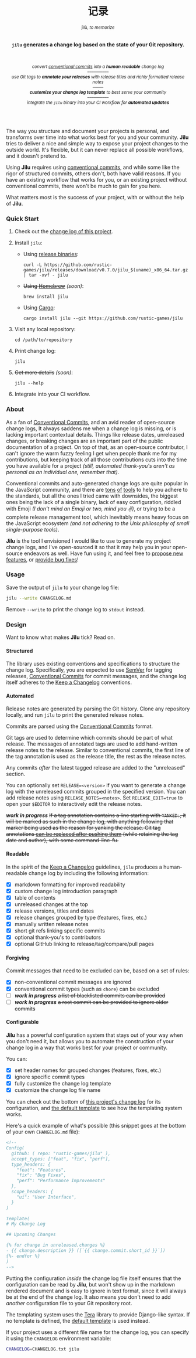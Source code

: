 <div align="center">

  <h1>记录</h1>
  <sup>jìlù, <em>to memorize</em></sup>
  <br />
  <br />

  <p>
    <strong><code>jilu</code> generates a change log based on the state of your Git repository.</strong>
  </p>

  <br />

  <p><sub>
    <em>convert <a href="https://www.conventionalcommits.org">conventional commits</a> into a <strong>human readable</strong> change log</em>
    <br />––––––––––<br />
    <em>use Git tags to <strong>annotate your releases</strong> with release titles and richly formatted release notes</em>
    <br />–––––<br />
    <em><strong>customize your change log template</strong> to best serve your community</em>
    <br />––––––––––<br />
    <em>integrate the <code>jilu</code> binary into your CI workflow for <strong>automated updates</strong></em>
  </sub></p>

  <br />
  <br />

</div>

The way you structure and document your projects is personal, and transforms
over time into what works best for you and your community. **Jilu** tries to
deliver a nice and simple way to expose your project changes to the outside
world. It's flexible, but it can never replace all possible workflows, and it
doesn't pretend to.

Using **Jilu** requires using [conventional commits], and while some like the
rigor of structured commits, others don't, both have valid reasons. If you have
an existing workflow that works for you, or an existing project without
conventional commits, there won't be much to gain for you here.

What matters most is the success of your project, with or without the help of
**Jilu**.

### Quick Start

1. Check out the [change log of this project].

2. Install `jilu`:

   - Using [release binaries]:

     ```shell
     curl -L https://github.com/rustic-games/jilu/releases/download/v0.7.0/jilu_$(uname)_x86_64.tar.gz | tar -xvf - jilu
     ```

   - ~~Using [Homebrew]~~ _(soon)_:

     ```shell
     brew install jilu
     ```

   - Using [Cargo]:

     ```shell
     cargo install jilu --git https://github.com/rustic-games/jilu
     ```

3. Visit any local repository:

   ```shell
   cd /path/to/repository
   ```

4. Print change log:

   ```shell
   jilu
   ```

5. ~~Get more details~~ _(soon)_:

   ```shell
   jilu --help
   ```

6. Integrate into your CI workflow.

[change log of this project]: ./CHANGELOG.md
[cargo]: https://www.rust-lang.org/tools/install
[homebrew]: https://brew.sh
[release binaries]: https://github.com/rustic-games/jilu/releases

### About

As a fan of [Conventional Commits], and an avid reader of open-source change
logs, It always saddens me when a change log is missing, or is lacking important
contextual details. Things like release dates, unreleased changes, or breaking
changes are an important part of the public documentation of a project. On top
of that, as an open-source contributor, I can't ignore the warm fuzzy feeling I
get when people thank me for my contributions, but keeping track of all those
contributions cuts into the time you have available for a project _(still,
automated thank-you's aren't as personal as an individual one, remember that)_.

Conventional commits and auto-generated change logs are quite popular in the
JavaScript community, and there are [tons][] [of][] [tools][] to help you adhere
to the standards, but all the ones I tried came with downsides, the biggest ones
being the lack of a single binary, lack of easy configuration, riddled with
Emoji _(I don't mind an Emoji or two, mind you ✌️)_, or trying to be a complete
release management tool, which inevitably means heavy focus on the JavaScript
ecosystem _(and not adhering to the Unix philosophy of small single-purpose
tools)_.

**Jilu** is the tool I envisioned I would like to use to generate my project
change logs, and I've open-sourced it so that it may help you in your
open-source endeavors as well. Have fun using it, and feel free to [propose new
features], or [provide bug fixes]!

[tons]: https://github.com/conventional-changelog/commitlint
[of]: https://commitizen.github.io/cz-cli/
[tools]: https://github.com/conventional-changelog/standard-version

[propose new features]: https://github.com/rustic-games/jilu/issues/new?title=[feature%20request]
[provide bug fixes]: https://github.com/rustic-games/jilu/issues/new

### Usage

Save the output of `jilu` to your change log file:

```sh
jilu --write CHANGELOG.md
```

Remove `--write` to print the change log to `stdout` instead.

### Design

Want to know what makes **Jilu** tick? Read on.

#### Structured

The library uses existing conventions and specifications to structure the change
log. Specifically, you are expected to use [SemVer] for tagging releases,
[Conventional Commits] for commit messages, and the change log itself adheres to
the [Keep a Changelog] conventions.

#### Automated

Release notes are generated by parsing the Git history. Clone any repository
locally, and run `jilu` to print the generated release notes.

Commits are parsed using the [Conventional Commits] format.

Git tags are used to determine which commits should be part of what release. The
messages of annotated tags are used to add hand-written release notes to the
release. Similar to conventional commits, the first line of the tag annotation
is used as the release title, the rest as the release notes.

Any commits _after_ the latest tagged release are added to the "unreleased"
section.

You can optionally set `RELEASE=<version>` if you want to generate a change log
with the unreleased commits grouped in the specified version. You can add
release notes using `RELEASE_NOTES=<notes>`. Set `RELEASE_EDIT=true` to open
your `$EDITOR` to interactively edit the release notes.

**_work in progress_** ~~If a tag annotation contains a line starting with
`YANKED:`, it will be marked as such in the change log, with anything following
that marker being used as the reason for yanking the release. Git tag
annotations [can be replaced after pushing them][] (while retaining the tag date
and author), with some command-line-fu.~~

[can be replaced after pushing them]: https://stackoverflow.com/a/29019547/747032

#### Readable

In the spirit of the [Keep a Changelog] guidelines, `jilu` produces a
human-readable change log by including the following information:

- [x] markdown formatting for improved readability
- [x] custom change log introduction paragraph
- [x] table of contents
- [x] unreleased changes at the top
- [x] release versions, titles and dates
- [x] release changes grouped by type (features, fixes, etc.)
- [x] manually written release notes
- [x] short git refs linking specific commits
- [x] optional thank-you's to contributors
- [x] optional GitHub linking to release/tag/compare/pull pages

#### Forgiving

Commit messages that need to be excluded can be, based on a set of rules:

- [x] non-conventional commit messages are ignored
- [x] conventional commit types (such as `chore`) can be excluded
- [ ] **_work in progress_** ~~a list of blacklisted commits can be provided~~
- [ ] **_work in progress_** ~~a root commit can be provided to ignore older
      commits~~

#### Configurable

**Jilu** has a powerful configuration system that stays out of your way when you
don't need it, but allows you to automate the construction of your change log
in a way that works best for your project or community.

You can:

- [x] set header names for grouped changes (features, fixes, etc.)
- [x] ignore specific commit types
- [x] fully customize the change log template
- [x] customize the change log file name

You can check out the bottom of [this project's change log] for its
configuration, and [the default template][tpl] to see how the templating system
works.

Here's a quick example of what's possible (this snippet goes at the bottom of
your own `CHANGELOG.md` file):

```markdown
<!--
Config(
  github: ( repo: "rustic-games/jilu" ),
  accept_types: ["feat", "fix", "perf"],
  type_headers: {
    "feat": "Features",
    "fix": "Bug Fixes",
    "perf": "Performance Improvements"
  },
  scope_headers: {
    "ui": "User Interface",
  }
)

Template(
# My Change Log

## Upcoming Changes

{% for change in unreleased.changes %}
- {{ change.description }} ([`{{ change.commit.short_id }}`])
{%- endfor %}
)
-->
```

Putting the configuration _inside_ the change log file itself ensures that the
configuration can be read by **Jilu**, but won't show up in the markdown
rendered document and is easy to ignore in text format, since it will always be
at the end of the change log. It also means you don't need to add _another_
configuration file to your Git repository root.

The templating system uses the [Tera] library to provide Django-like syntax. If
no template is defined, the [default template][tpl] is used instead.

If your project uses a different file name for the change log, you can specify
it using the `CHANGELOG` environment variable:

```sh
CHANGELOG=CHANGELOG.txt jilu
```

[this project's change log]: https://raw.githubusercontent.com/rustic-games/jilu/master/CHANGELOG.md
[tera]: https://tera.netlify.com/
[tpl]: https://raw.githubusercontent.com/rustic-games/jilu/master/template.md
[conventional commits]: https://www.conventionalcommits.org/en/v1.0.0-beta.4/
[semver]: https://semver.org/
[keep a changelog]: https://keepachangelog.com/en/1.0.0/
